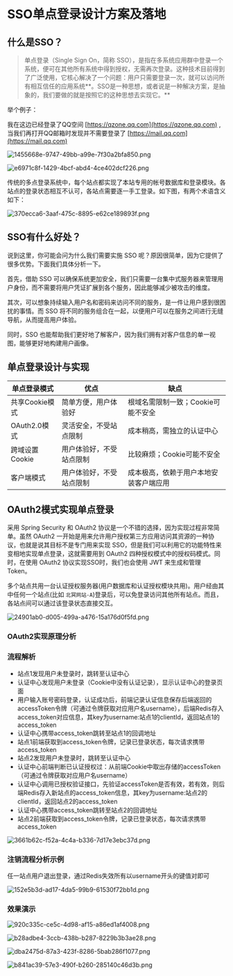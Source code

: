 # SSO单点登录设计方案及落地

## 什么是SSO？


> 单点登录（Single Sign On，简称 SSO），是指在多系统应用群中登录一个系统，便可在其他所有系统中得到授权，无需再次登录。这种技术目前得到了广泛使用，它核心解决了一个问题：用户只需要登录一次，就可以访问所有相互信任的应用系统**。SSO是一种思想，或者说是一种解决方案，是抽象的，我们要做的就是按照它的这种思想去实现它。**
>



举个例子：



我在这边已经登录了QQ空间 [https://qzone.qq.com](https://qzone.qq.com) , 当我们再打开QQ邮箱时发现并不需要登录了 [https://mail.qq.com](https://mail.qq.com)



![1455668e-9747-49bb-a99e-7f30a2bfa850.png](./img/ehm5_G2YoV7zT4l5/1723963791527-fc5029ea-a338-4314-b083-fdb41be4ff09-745662.png)



![e6971c8f-1429-4bcf-abd4-4ce402dcf226.png](./img/ehm5_G2YoV7zT4l5/1723963791484-f6ca4ab6-f353-40d4-bac4-f03ca3c08323-948043.png)



传统的多点登录系统中，每个站点都实现了本站专用的帐号数据库和登录模块。各站点的登录状态相互不认可，各站点需要逐一手工登录。如下图，有两个术语含义如下：



![370ecca6-3aaf-475c-8895-e62ce189893f.png](./img/ehm5_G2YoV7zT4l5/1723963791450-4c3c8d14-9e4b-4599-9d33-a955c6294cf9-988893.png)



## SSO有什么好处？


说到这里，你可能会问为什么我们需要实施 SSO 呢？原因很简单，因为它提供了很多优势。下面我们具体分析一下。



首先，借助 SSO 可以确保系统更加安全，我们只需要一台集中式服务器来管理用户身份，而不需要将用户凭证扩展到各个服务，因此能够减少被攻击的维度。



其次，可以想象持续输入用户名和密码来访问不同的服务，是一件让用户感到很困扰的事情。而 SSO 将不同的服务组合在一起，以便用户可以在服务之间进行无缝导航，从而提高用户体验。



同时，SSO 也能帮助我们更好地了解客户，因为我们拥有对客户信息的单一视图，能够更好地构建用户画像。



## 单点登录设计与实现
| 单点登录模式 | 优点 | 缺点 |
| --- | --- | --- |
| 共享Cookie模式 | 简单方便，用户体验好 | 根域名需限制一致；Cookie可能不安全 |
| OAuth2.0模式 | 灵活安全，不受站点限制 | 成本稍高，需独立的认证中心 |
| 跨域设置Cookie | 用户体验好，不受站点限制 | 比较麻烦；Cookie可能不安全 |
| 客户端模式 | 用户体验好，不受站点限制 | 成本极高，依赖于用户本地安装客户端应用 |




## OAuth2模式实现单点登录


采用 Spring Security 和 OAuth2 协议是一个不错的选择，因为实现过程非常简单。虽然 OAuth2 一开始是用来允许用户授权第三方应用访问其资源的一种协议，也就是说其目标不是专门用来实现 SSO，但是我们可以利用它的功能特性来变相地实现单点登录，这就需要用到 OAuth2 四种授权模式中的授权码模式。同时，在使用 OAuth2 协议实现SSO时，我们也会使用 JWT 来生成和管理 Token。



多个站点共用一台认证授权服务器(用户数据库和认证授权模块共用)。用户经由其中任何一个站点(比如 `北冥网站-A`)登录后，可以免登录访问其他所有站点。而且，各站点间可以通过该登录状态直接交互。



![24901ab0-d005-499a-a476-15a176d0f5fd.png](./img/ehm5_G2YoV7zT4l5/1723963791431-366ad02f-ce6e-4c6f-9ab7-fc848984e810-098755.png)



### OAuth2实现原理分析


### 流程解析


+ 站点1发现用户未登录时，跳转至认证中心
+ 认证中心发现用户未登录（Cookie中没有认证记录），显示认证中心的登录页面
+ 用户输入账号密码登录，认证成功后，前端记录认证信息保存后端返回的accessToken令牌（可通过令牌获取对应用户名username），后端Redis存入access_token对应信息，其key为username:站点1的clientId，返回站点1的access_token
+ 认证中心携带access_token跳转至站点1的回调地址
+ 站点1前端获取到access_token令牌，记录已登录状态，每次请求携带access_token
+ 站点2发现用户未登录时，跳转至认证中心
+ 认证中心前端判断已认证授权过：从前端Cookie中取出存储的accessToken（可通过令牌获取对应用户名username）
+ 认证中心调用已授权验证接口，先验证accessToken是否有效，若有效，则后端Redis存入新站点的access_token信息，其key为username:站点2的clientId，返回站点2的access_token
+ 认证中心携带access_token跳转至站点2的回调地址
+ 站点2前端获取到access_token令牌，记录已登录状态，每次请求携带access_token



![3661b62c-f52a-4c4a-b336-7d17e3ebc37d.png](./img/ehm5_G2YoV7zT4l5/1723963791546-100eba3b-0ea2-477e-8d5a-856fa3e33bd1-269188.png)



### 注销流程分析示例


任一站点用户退出登录，通过Redis失效所有以username开头的键值对即可



![152e5b3d-ad17-4da5-99b9-61530f72bb1d.png](./img/ehm5_G2YoV7zT4l5/1723963791375-59102216-bb55-4aff-95df-c570cfd5151f-387855.png)



### 效果演示


![920c335c-ce5c-4d98-af15-a86ed1af4008.png](./img/ehm5_G2YoV7zT4l5/1723963791489-b02f15a6-dda0-4fba-a314-cc1a83efc1ce-630407.png)



![b28adbe4-3ccb-438b-b287-8229b3b3ae28.png](./img/ehm5_G2YoV7zT4l5/1723963791488-b9c27616-b9f7-412c-a74f-7ddb68eb5ca5-826512.png)



![dba2475d-87a3-423f-8286-5bab286f1077.png](./img/ehm5_G2YoV7zT4l5/1723963791423-cd00d16b-9523-40fb-baef-8eca59a41f0c-067502.png)



![b841ac39-57e3-490f-b260-285140c46d3b.png](./img/ehm5_G2YoV7zT4l5/1723963791442-a71f2cb3-7599-4b20-9ddb-902f16310d37-043131.png)


